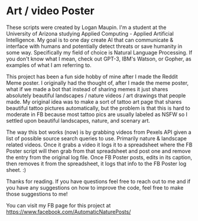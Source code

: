 # Art / video Poster

These scripts were created by Logan Maupin. I'm a student at the University of Arizona studying Applied Computing - Applied Artificial Intelligence. My goal is to one day create AI that can communicate & interface with humans and potentially detect threats or save humanity in some way. Specifically my field of choice is Natural Language Processing. If you don't know what I mean, check out GPT-3, IBM's Watson, or Gopher, as examples of what I am referring to. 

This project has been a fun side hobby of mine after I made the Reddit Meme poster. I originally had the thought of, after I made the meme poster, what if we made a bot that instead of sharing memes it just shares absolutely beautiful landscapes / nature videos / art drawings that people made. My original idea was to make a sort of tattoo art page that shares beautiful tattoo pictures automatically, but the problem is that this is hard to moderate in FB because most tattoo pics are usually labeled as NSFW so I settled upon beautiful landscapes, nature, and scenary art.

The way this bot works (now) is by grabbing videos from Pexels API given a list of possible source search queries to use. Primarily nature & landscape related videos. Once it grabs a video it logs it to a spreadsheet where the FB Poster script will then grab from that spreadsheet and post one and remove the entry from the original log file. Once FB Poster posts, edits in its caption, then removes it from the spreadsheet, it logs that info to the FB Poster log sheet. :) 

Thanks for reading. If you have questions feel free to reach out to me and if you have any suggestions on how to improve the code, feel free to make those suggestions to me! 

You can visit my FB page for this project at https://www.facebook.com/AutomaticNaturePosts/
